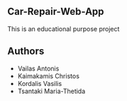 ## Car-Repair-Web-App
  This is an educational purpose project
## Authors
  * Vailas Antonis
  * Kaimakamis Christos
  * Kordalis Vasilis
  * Tsantaki Maria-Thetida
